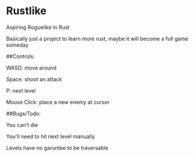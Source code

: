 # Rustlike
Aspiring Roguelike in Rust

Basically just a project to learn more rust, maybe it will become a full game someday



##Controls:

WASD: move around

Space: shoot an attack

P: next level

Mouse Click: place a new enemy at cursor



##Bugs/Todo:

You can't die

You'll need to hit next level manually

Levels have no garuntee to be traversable
